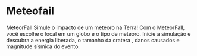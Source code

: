 # Meteofail
MeteorFall Simule o impacto de um meteoro na Terra! Com o MeteorFall, você escolhe o local em um globo e o tipo de meteoro. Inicie a simulação e descubra a energia liberada, o tamanho da cratera , danos causados e magnitude sísmica do evento.